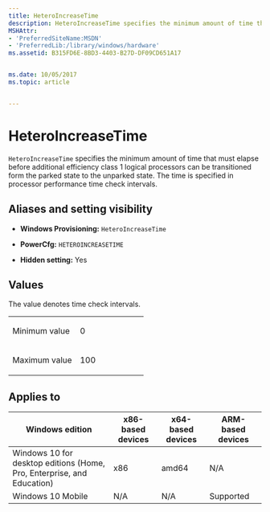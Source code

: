 ```yaml
---
title: HeteroIncreaseTime
description: HeteroIncreaseTime specifies the minimum amount of time that must elapse before additional efficiency class 1 logical processors can be transitioned form the parked state to the unparked state.
MSHAttr:
- 'PreferredSiteName:MSDN'
- 'PreferredLib:/library/windows/hardware'
ms.assetid: B315FD6E-8BD3-4403-B27D-DF09CD651A17


ms.date: 10/05/2017
ms.topic: article


---
```


# HeteroIncreaseTime


`HeteroIncreaseTime` specifies the minimum amount of time that must elapse before additional efficiency class 1 logical processors can be transitioned form the parked state to the unparked state. The time is specified in processor performance time check intervals.

## <span id="Aliases_and_setting_visibility"></span><span id="aliases_and_setting_visibility"></span><span id="ALIASES_AND_SETTING_VISIBILITY"></span>Aliases and setting visibility


-   **Windows Provisioning:** `HeteroIncreaseTime`

-   **PowerCfg:** `HETEROINCREASETIME`

-   **Hidden setting:** Yes

## <span id="Values"></span><span id="values"></span><span id="VALUES"></span>Values


The value denotes time check intervals.

<table>
<colgroup>
<col width="50%" />
<col width="50%" />
</colgroup>
<tbody>
<tr class="odd">
<td><p>Minimum value</p></td>
<td><p>0</p></td>
</tr>
<tr class="even">
<td><p>Maximum value</p></td>
<td><p>100</p></td>
</tr>
</tbody>
</table>

 

## <span id="Applies_to"></span><span id="applies_to"></span><span id="APPLIES_TO"></span>Applies to


| Windows edition                                                        | x86-based devices | x64-based devices | ARM-based devices |
|------------------------------------------------------------------------|-------------------|-------------------|-------------------|
| Windows 10 for desktop editions (Home, Pro, Enterprise, and Education) | x86               | amd64             | N/A               |
| Windows 10 Mobile                                                      | N/A               | N/A               | Supported         |
